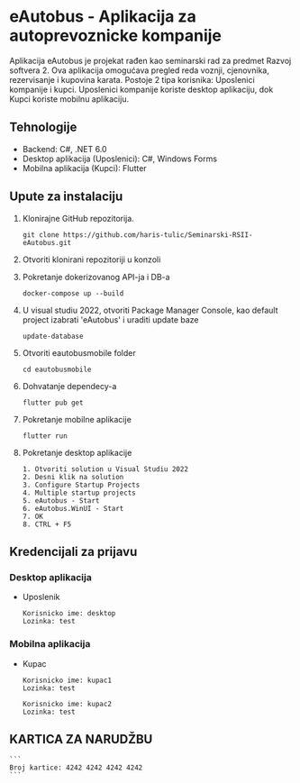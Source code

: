 # eAutobus - Aplikacija za autoprevoznicke kompanije

Aplikacija eAutobus je projekat rađen kao seminarski rad za predmet Razvoj softvera 2. Ova aplikacija omogućava pregled reda voznji, cjenovnika, rezervisanje i kupovina karata. Postoje 2 tipa korisnika: Uposlenici kompanije i kupci. Uposlenici kompanije koriste desktop aplikaciju, dok Kupci koriste mobilnu aplikaciju.

## Tehnologije

- Backend: C#, .NET 6.0
- Desktop aplikacija (Uposlenici): C#, Windows Forms
- Mobilna aplikacija (Kupci): Flutter

## Upute za instalaciju

1. Klonirajne GitHub repozitorija.

    ```
    git clone https://github.com/haris-tulic/Seminarski-RSII-eAutobus.git
    ```
    
2. Otvoriti klonirani repozitoriji u konzoli

3. Pokretanje dokerizovanog API-ja i DB-a

    ```
    docker-compose up --build
    ```
    
4. U visual studiu 2022, otvoriti Package Manager Console, kao default project izabrati 'eAutobus' i uraditi update baze

    ```
    update-database
    ```
    
5. Otvoriti eautobusmobile folder

    ```
    cd eautobusmobile
    ```

6. Dohvatanje dependecy-a

    ```
    flutter pub get
    ```
    
7. Pokretanje mobilne aplikacije

    ```
    flutter run
    ```   
    
8. Pokretanje desktop aplikacije

    ```
    1. Otvoriti solution u Visual Studiu 2022
    2. Desni klik na solution
    3. Configure Startup Projects
    4. Multiple startup projects
    5. eAutobus - Start
    6. eAutobus.WinUI - Start
    7. OK
    8. CTRL + F5
    ```    
    

## Kredencijali za prijavu   

### Desktop aplikacija

- Uposlenik

    ```
    Korisnicko ime: desktop            
    Lozinka: test                                    
    ```
### Mobilna aplikacija

- Kupac

    ```
    Korisnicko ime: kupac1
    Lozinka: test  
    ```
    
    ```
    Korisnicko ime: kupac2
    Lozinka: test  
    ```
## KARTICA ZA NARUDŽBU

    ```
    Broj kartice: 4242 4242 4242 4242 
    ```
